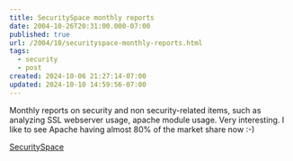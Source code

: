 ```yaml
---
title: SecuritySpace monthly reports
date: 2004-10-26T20:31:00.000-07:00
published: true
url: /2004/10/securityspace-monthly-reports.html
tags:
  - security
  - post
created: 2024-10-06 21:27:14-07:00
updated: 2024-10-10 14:59:56-07:00
---
```


Monthly reports on security and non security-related items, such as analyzing SSL webserver usage, apache module usage. Very interesting. I like to see Apache having almost 80% of the market share now :-)  
  
[SecuritySpace](http://www.securityspace.com/s_survey/data/index.html "SecuritySpace")